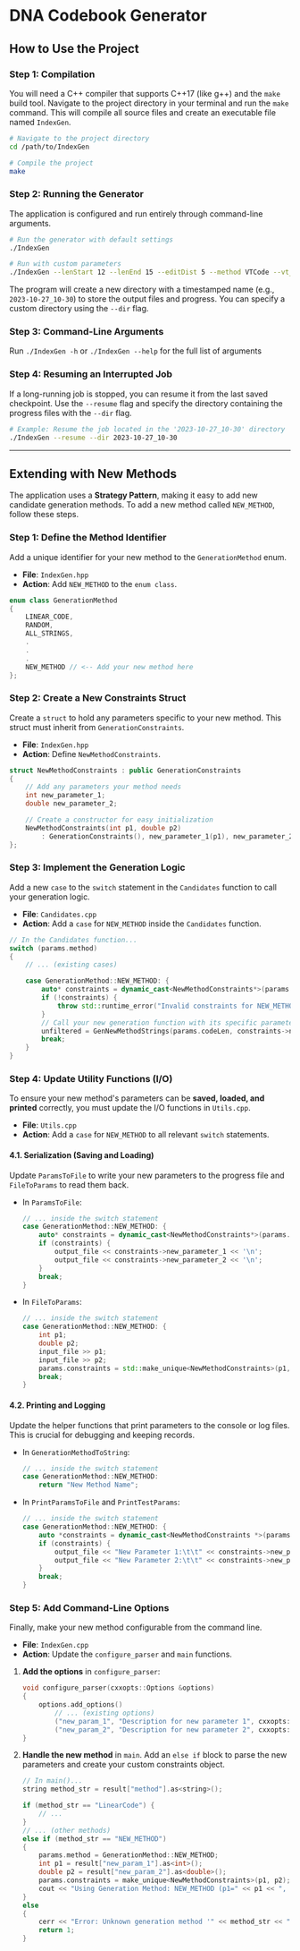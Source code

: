 # DNA Codebook Generator

## How to Use the Project

### Step 1: Compilation

You will need a C++ compiler that supports C++17 (like g++) and the `make` build tool. Navigate to the project directory in your terminal and run the `make` command. This will compile all source files and create an executable file named `IndexGen`.

```bash
# Navigate to the project directory
cd /path/to/IndexGen

# Compile the project
make
```

### Step 2: Running the Generator

The application is configured and run entirely through command-line arguments.

```bash
# Run the generator with default settings
./IndexGen

# Run with custom parameters
./IndexGen --lenStart 12 --lenEnd 15 --editDist 5 --method VTCode --vt_a 1 --vt_b 2
```

The program will create a new directory with a timestamped name (e.g., `2023-10-27_10-30`) to store the output files and progress. You can specify a custom directory using the `--dir` flag.

### Step 3: Command-Line Arguments

Run ```./IndexGen -h``` or ```./IndexGen --help``` for the full list of arguments

### Step 4: Resuming an Interrupted Job

If a long-running job is stopped, you can resume it from the last saved checkpoint. Use the `--resume` flag and specify the directory containing the progress files with the `--dir` flag.

```bash
# Example: Resume the job located in the '2023-10-27_10-30' directory
./IndexGen --resume --dir 2023-10-27_10-30
```

-----

## Extending with New Methods

The application uses a **Strategy Pattern**, making it easy to add new candidate generation methods. To add a new method called `NEW_METHOD`, follow these steps.

### Step 1: Define the Method Identifier

Add a unique identifier for your new method to the `GenerationMethod` enum.

* **File**: `IndexGen.hpp`
* **Action**: Add `NEW_METHOD` to the `enum class`.

<!-- end list -->

```cpp
enum class GenerationMethod
{
    LINEAR_CODE,
    RANDOM,
    ALL_STRINGS,
    .
    .
    .
    NEW_METHOD // <-- Add your new method here
};
```

### Step 2: Create a New Constraints Struct

Create a `struct` to hold any parameters specific to your new method. This struct must inherit from `GenerationConstraints`.

* **File**: `IndexGen.hpp`
* **Action**: Define `NewMethodConstraints`.

<!-- end list -->

```cpp
struct NewMethodConstraints : public GenerationConstraints
{
    // Add any parameters your method needs
    int new_parameter_1;
    double new_parameter_2;

    // Create a constructor for easy initialization
    NewMethodConstraints(int p1, double p2)
        : GenerationConstraints(), new_parameter_1(p1), new_parameter_2(p2) {}
};
```

### Step 3: Implement the Generation Logic

Add a new `case` to the `switch` statement in the `Candidates` function to call your generation logic.

* **File**: `Candidates.cpp`
* **Action**: Add a `case` for `NEW_METHOD` inside the `Candidates` function.

<!-- end list -->

```cpp
// In the Candidates function...
switch (params.method)
{
    // ... (existing cases)

    case GenerationMethod::NEW_METHOD: {
        auto* constraints = dynamic_cast<NewMethodConstraints*>(params.constraints.get());
        if (!constraints) {
            throw std::runtime_error("Invalid constraints for NEW_METHOD.");
        }
        // Call your new generation function with its specific parameters
        unfiltered = GenNewMethodStrings(params.codeLen, constraints->new_parameter_1, constraints->new_parameter_2);
        break;
    }
}
```

### Step 4: Update Utility Functions (I/O)

To ensure your new method's parameters can be **saved, loaded, and printed** correctly, you must update the I/O functions in `Utils.cpp`.

* **File**: `Utils.cpp`
* **Action**: Add a `case` for `NEW_METHOD` to all relevant `switch` statements.

#### 4.1. Serialization (Saving and Loading)

Update `ParamsToFile` to write your new parameters to the progress file and `FileToParams` to read them back.

* In `ParamsToFile`:

    ```cpp
    // ... inside the switch statement
    case GenerationMethod::NEW_METHOD: {
        auto* constraints = dynamic_cast<NewMethodConstraints*>(params.constraints.get());
        if (constraints) {
            output_file << constraints->new_parameter_1 << '\n';
            output_file << constraints->new_parameter_2 << '\n';
        }
        break;
    }
    ```

* In `FileToParams`:

    ```cpp
    // ... inside the switch statement
    case GenerationMethod::NEW_METHOD: {
        int p1;
        double p2;
        input_file >> p1;
        input_file >> p2;
        params.constraints = std::make_unique<NewMethodConstraints>(p1, p2);
        break;
    }
    ```

#### 4.2. Printing and Logging

Update the helper functions that print parameters to the console or log files. This is crucial for debugging and keeping records.

* In `GenerationMethodToString`:

    ```cpp
    // ... inside the switch statement
    case GenerationMethod::NEW_METHOD:
        return "New Method Name";
    ```

* In `PrintParamsToFile` and `PrintTestParams`:

    ```cpp
    // ... inside the switch statement
    case GenerationMethod::NEW_METHOD: {
        auto *constraints = dynamic_cast<NewMethodConstraints *>(params.constraints.get());
        if (constraints) {
            output_file << "New Parameter 1:\t\t" << constraints->new_parameter_1 << endl;
            output_file << "New Parameter 2:\t\t" << constraints->new_parameter_2 << endl;
        }
        break;
    }
    ```

### Step 5: Add Command-Line Options

Finally, make your new method configurable from the command line.

* **File**: `IndexGen.cpp`
* **Action**: Update the `configure_parser` and `main` functions.

<!-- end list -->

1. **Add the options** in `configure_parser`:

    ```cpp
    void configure_parser(cxxopts::Options &options)
    {
        options.add_options()
            // ... (existing options)
            ("new_param_1", "Description for new parameter 1", cxxopts::value<int>()->default_value("0"))
            ("new_param_2", "Description for new parameter 2", cxxopts::value<double>()->default_value("0.0"));
    }
    ```

2. **Handle the new method** in `main`. Add an `else if` block to parse the new parameters and create your custom constraints object.

    ```cpp
    // In main()...
    string method_str = result["method"].as<string>();

    if (method_str == "LinearCode") {
        // ...
    }
    // ... (other methods)
    else if (method_str == "NEW_METHOD")
    {
        params.method = GenerationMethod::NEW_METHOD;
        int p1 = result["new_param_1"].as<int>();
        double p2 = result["new_param_2"].as<double>();
        params.constraints = make_unique<NewMethodConstraints>(p1, p2);
        cout << "Using Generation Method: NEW_METHOD (p1=" << p1 << ", p2=" << p2 << ")" << endl;
    }
    else
    {
        cerr << "Error: Unknown generation method '" << method_str << "'." << endl;
        return 1;
    }
    ```
